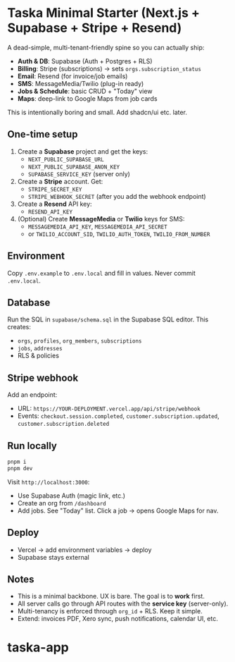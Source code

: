 # Taska Minimal Starter (Next.js + Supabase + Stripe + Resend)

A dead-simple, multi-tenant-friendly spine so you can actually ship:

- **Auth & DB**: Supabase (Auth + Postgres + RLS)
- **Billing**: Stripe (subscriptions) → sets `orgs.subscription_status`
- **Email**: Resend (for invoice/job emails)
- **SMS**: MessageMedia/Twilio (plug-in ready)
- **Jobs & Schedule**: basic CRUD + "Today" view
- **Maps**: deep-link to Google Maps from job cards

This is intentionally boring and small. Add shadcn/ui etc. later.

## One-time setup
1. Create a **Supabase** project and get the keys:
   - `NEXT_PUBLIC_SUPABASE_URL`
   - `NEXT_PUBLIC_SUPABASE_ANON_KEY`
   - `SUPABASE_SERVICE_KEY` (server only)
2. Create a **Stripe** account. Get:
   - `STRIPE_SECRET_KEY`
   - `STRIPE_WEBHOOK_SECRET` (after you add the webhook endpoint)
3. Create a **Resend** API key:
   - `RESEND_API_KEY`
4. (Optional) Create **MessageMedia** or **Twilio** keys for SMS:
   - `MESSAGEMEDIA_API_KEY`, `MESSAGEMEDIA_API_SECRET`
   - or `TWILIO_ACCOUNT_SID`, `TWILIO_AUTH_TOKEN`, `TWILIO_FROM_NUMBER`

## Environment
Copy `.env.example` to `.env.local` and fill in values. Never commit `.env.local`.

## Database
Run the SQL in `supabase/schema.sql` in the Supabase SQL editor. This creates:
- `orgs`, `profiles`, `org_members`, `subscriptions`
- `jobs`, `addresses`
- RLS & policies

## Stripe webhook
Add an endpoint:
- URL: `https://YOUR-DEPLOYMENT.vercel.app/api/stripe/webhook`
- Events: `checkout.session.completed`, `customer.subscription.updated`, `customer.subscription.deleted`

## Run locally
```bash
pnpm i
pnpm dev
```

Visit `http://localhost:3000`:
- Use Supabase Auth (magic link, etc.)
- Create an org from `/dashboard`
- Add jobs. See "Today" list. Click a job → opens Google Maps for nav.

## Deploy
- Vercel → add environment variables → deploy
- Supabase stays external

## Notes
- This is a minimal backbone. UX is bare. The goal is to **work** first.
- All server calls go through API routes with the **service key** (server-only).
- Multi-tenancy is enforced through `org_id` + RLS. Keep it simple.
- Extend: invoices PDF, Xero sync, push notifications, calendar UI, etc.
# taska-app
